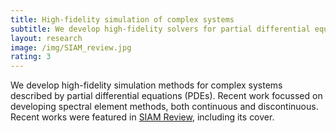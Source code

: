 ```yaml
---
title: High-fidelity simulation of complex systems
subtitle: We develop high-fidelity solvers for partial differential equations
layout: research
image: /img/SIAM_review.jpg
rating: 3
---
```


We develop high-fidelity simulation methods for complex systems described
by partial differential equations (PDEs). Recent work focussed on developing
spectral element methods, both continuous and discontinuous. Recent works
were featured in [SIAM Review](https://epubs.siam.org/doi/abs/10.1137/20M1345359),
including its cover.    
